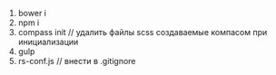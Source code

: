 1. bower i
2. npm i
3. compass init // удалить файлы scss создаваемые компасом при инициализации
4. gulp
5. rs-conf.js // внести в .gitignore
